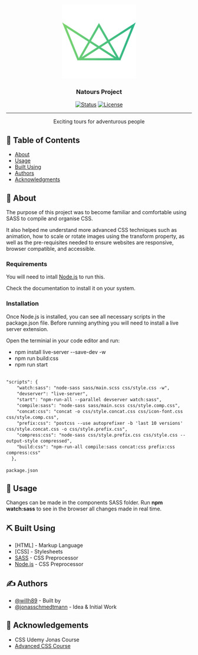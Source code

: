 <p align="center">
  <a href="" rel="noopener">
 <img width=200px height=200px src="img/favicon.png" alt="Project logo"></a>
</p>

<h3 align="center">Natours Project</h3>

<div align="center">

[![Status](https://img.shields.io/badge/status-active-success.svg)]()
[![License](https://img.shields.io/badge/license-MIT-blue.svg)](/LICENSE)

</div>

---

<p align="center"> Exciting tours for adventurous people
    <br> 
</p>

## 📝 Table of Contents

- [About](#about)
- [Usage](#usage)
- [Built Using](#built_using)
- [Authors](#authors)
- [Acknowledgments](#acknowledgement)

## 🧐 About <a name = "about"></a>

The purpose of this project was to become familiar and comfortable using SASS to compile and organise CSS.

It also helped me understand more advanced CSS techniques such as animation, how to scale or rotate images using the transform property, as well as the pre-requisites needed to ensure websites are responsive, browser compatible, and accessible.

### Requirements

You will need to intall [Node.js](https://nodejs.org/en/) to run this.

Check the documentation to install it on your system.

### Installation

Once Node.js is installed, you can see all necessary scripts in the package.json file.
Before running anything you will need to install a live server extension.

Open the terminial in your code editor and run:
- npm install live-server --save-dev -w
- npm run build:css
- npm run start

```

"scripts": {
    "watch:sass": "node-sass sass/main.scss css/style.css -w",
    "devserver": "live-server",
    "start": "npm-run-all --parallel devserver watch:sass",
    "compile:sass": "node-sass sass/main.scss css/style.comp.css",
    "concat:css": "concat -o css/style.concat.css css/icon-font.css css/style.comp.css",
    "prefix:css": "postcss --use autoprefixer -b 'last 10 versions' css/style.concat.css -o css/style.prefix.css",
    "compress:css": "node-sass css/style.prefix.css css/style.css --output-style compressed",
    "build:css": "npm-run-all compile:sass concat:css prefix:css compress:css"
  },

package.json

```

## 🎈 Usage <a name="usage"></a>

Changes can be made in the components SASS folder.
Run **npm watch:sass** to see in the browser all changes made in real time. 

## ⛏️ Built Using <a name = "built_using"></a>

- [HTML] - Markup Language
- [CSS] - Stylesheets
- [SASS](https://sass-lang.com/) - CSS Preprocessor
- [Node.js](https://sass-lang.com/) - CSS Preprocessor

## ✍️ Authors <a name = "authors"></a>

- [@willh89](https://github.com/willh89) - Built by
- [@jonasschmedtmann](https://github.com/jonasschmedtmann) - Idea & Initial Work

## 🎉 Acknowledgements <a name = "acknowledgement"></a>

- CSS Udemy Jonas Course
- [Advanced CSS Course](https://github.com/jonasschmedtmann)

